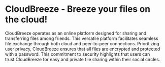 # CloudBreeze - Breeze your files on the cloud!

CloudBreeze operates as an online platform designed for sharing and transferring files among friends. This versatile platform facilitates seamless file exchange through both cloud and peer-to-peer connections. Prioritizing user privacy, CloudBreeze ensures that all files are encrypted and protected with a password. This commitment to security highlights that users can trust CloudBreeze for easy and private file sharing within their social circles.
